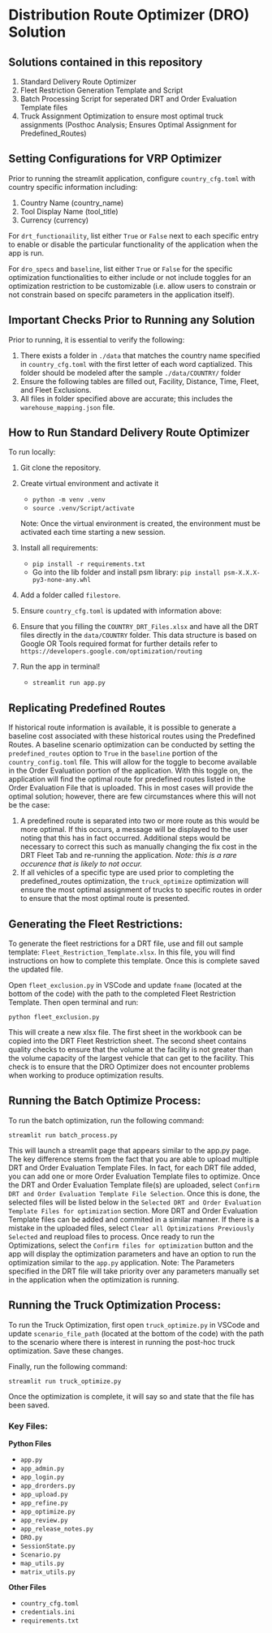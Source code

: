# Distribution Route Optimizer (DRO) Solution

## Solutions contained in this repository

1. Standard Delivery Route Optimizer
2. Fleet Restriction Generation Template and Script
3. Batch Processing Script for seperated DRT and Order Evaluation Template files
4. Truck Assignment Optimization to ensure most optimal truck assignments (Posthoc Analysis; Ensures Optimal Assignment for Predefined_Routes)

## Setting Configurations for VRP Optimizer

Prior to running the streamlit application, configure `country_cfg.toml` with country specific information including:

1. Country Name (country_name)
2. Tool Display Name (tool_title)
3. Currency (currency)

For `drt_functionaility`, list either `True` or `False` next to each specific entry to enable or disable the particular functionality of the application when the app is run.

For `dro_specs` and `baseline`, list either `True` or `False` for the specific optimization functionalities to either include or not include toggles for an optimization restriction to be customizable (i.e. allow users to constrain or not constrain based on specifc parameters in the application itself).

## Important Checks Prior to Running any Solution

Prior to running, it is essential to verify the following:

1. There exists a folder in `./data` that matches the country name specified in `country_cfg.toml` with the first letter of each word captialized. This folder should be modeled after the sample `./data/COUNTRY/` folder
2. Ensure the following tables are filled out, Facility, Distance, Time, Fleet, and Fleet Exclusions.
3. All files in folder specified above are accurate; this includes the `warehouse_mapping.json` file.

## How to Run Standard Delivery Route Optimizer

To run locally:

1. Git clone the repository.

2. Create virtual environment and activate it
    - `python -m venv .venv`
    - `source .venv/Script/activate`

    Note: Once the virtual environment is created, the environment must be activated each time starting a new session.

3. Install all requirements: 
    - `pip install -r requirements.txt`
    - Go into the lib folder and install psm library: `pip install psm-X.X.X-py3-none-any.whl`

4. Add a folder called `filestore`.

5. Ensure `country_cfg.toml` is updated with information above:

6. Ensure that you filling the `COUNTRY_DRT_Files.xlsx` and have all the DRT files directly in the `data/COUNTRY` folder.  This data structure is based on Google OR Tools required format for further details refer to `https://developers.google.com/optimization/routing`

7. Run the app in terminal!
    - `streamlit run app.py`

## Replicating Predefined Routes

If historical route information is available, it is possible to generate a baseline cost associated with these historical routes using the Predefined Routes. A baseline scenario optimization can be conducted by setting the `predefined_routes` option to `True` in the `baseline` portion of the `country_config.toml` file. This will allow for the toggle to become available in the Order Evaluation portion of the application. With this toggle on, the application will find the optimal route for predefined routes listed in the Order Evaluation File that is uploaded. This in most cases will provide the optimal solution; however, there are few circumstances where this will not be the case:

1. A predefined route is separated into two or more route as this would be more optimal. If this occurs, a message will be displayed to the user noting that this has in fact occurred. Additional steps would be necessary to correct this such as manually changing the fix cost in the DRT Fleet Tab and re-running the application.  *Note: this is a rare occurence that is likely to not occur.*
2. If all vehicles of a specific type are used prior to completing the predefined_routes optimization, the `truck_optimize` optimization will ensure the most optimal assignment of trucks to specific routes in order to ensure that the most optimal route is presented.

## Generating the Fleet Restrictions:

To generate the fleet restrictions for a DRT file, use and fill out sample template: `Fleet_Restriction_Template.xlsx`. In this file, you will find instructions on how to complete this template. Once this is complete saved the updated file.

Open `fleet_exclusion.py` in VSCode and update `fname` (located at the bottom of the code) with the path to the completed Fleet Restriction Template. Then open terminal and run:

`python fleet_exclusion.py`

This will create a new xlsx file. The first sheet in the workbook can be copied into the DRT Fleet Restriction sheet. The second sheet contains quality checks to ensure that the volume at the facility is not greater than the volume capacity of the largest vehicle that can get to the facility. This check is to ensure that the DRO Optimizer does not encounter problems when working to produce optimization results.

## Running the Batch Optimize Process:

To run the batch optimization, run the following command:

`streamlit run batch_process.py`

This will launch a streamlit page that appears similar to the app.py page. The key difference stems from the fact that you are able to upload multiple DRT and Order Evaluation Template Files. In fact, for each DRT file added, you can add one or more Order Evaluation Template files to optimize. Once the DRT and Order Evaluation Template file(s) are uploaded, select `Confirm DRT and Order Evaluation Template File Selection`. Once this is done, the selected files will be listed below in the `Selected DRT and Order Evaluation Template Files for optimization` section. More DRT and Order Evaluation Template files can be added and commited in a similar manner. If there is a mistake in the uploaded files, select `Clear all Optimizations Previously Selected` and reupload files to process. Once ready to run the Optimizations, select the `Confirm files for optimization` button and the app will display the optimization parameters and have an option to run the optimization similar to the `app.py` application. Note: The Parameters specified in the DRT file will take priority over any parameters manually set in the application when the optimization is running.

## Running the Truck Optimization Process:

To run the Truck Optimization, first open `truck_optimize.py` in VSCode and update `scenario_file_path` (located at the bottom of the code) with the path to the scenario where there is interest in running the post-hoc truck optimization. Save these changes.

Finally, run the following command:

`streamlit run truck_optimize.py`

Once the optimization is complete, it will say so and state that the file has been saved.

### Key Files:

**Python Files**

- `app.py`
- `app_admin.py`
- `app_login.py`
- `app_drorders.py`
- `app_upload.py`
- `app_refine.py`
- `app_optimize.py`
- `app_review.py`
- `app_release_notes.py`
- `DRO.py`
- `SessionState.py`
- `Scenario.py`
- `map_utils.py`
- `matrix_utils.py`

**Other Files**
- `country_cfg.toml`
- `credentials.ini`
- `requirements.txt`
